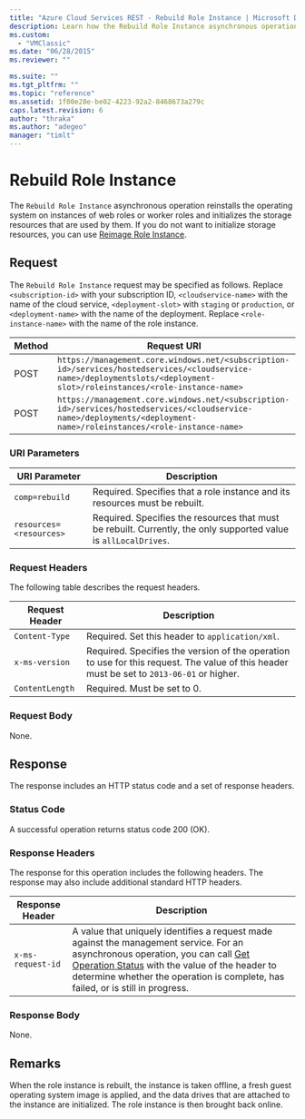 ```yaml
---
title: "Azure Cloud Services REST - Rebuild Role Instance | Microsoft Docs"
description: Learn how the Rebuild Role Instance asynchronous operation reinstalls the operating system on instances of web roles or worker roles.
ms.custom: 
  - "VMClassic"
ms.date: "06/28/2015"
ms.reviewer: ""

ms.suite: ""
ms.tgt_pltfrm: ""
ms.topic: "reference"
ms.assetid: 1f00e28e-be02-4223-92a2-8468673a279c
caps.latest.revision: 6
author: "thraka"
ms.author: "adegeo"
manager: "timlt"
---
```

# Rebuild Role Instance
The `Rebuild Role Instance` asynchronous operation reinstalls the operating system on instances of web roles or worker roles and initializes the storage resources that are used by them. If you do not want to initialize storage resources, you can use [Reimage Role Instance](rest-reimage-role-instance.md).  
  
## Request  
 The `Rebuild Role Instance` request may be specified as follows. Replace `<subscription-id>` with your subscription ID, `<cloudservice-name>` with the name of the cloud service, `<deployment-slot>` with `staging` or `production`, or `<deployment-name>` with the name of the deployment. Replace `<role-instance-name>` with the name of the role instance.  
  
|Method|Request URI|  
|------------|-----------------|  
|POST|`https://management.core.windows.net/<subscription-id>/services/hostedservices/<cloudservice-name>/deploymentslots/<deployment-slot>/roleinstances/<role-instance-name>`|  
|POST|`https://management.core.windows.net/<subscription-id>/services/hostedservices/<cloudservice-name>/deployments/<deployment-name>/roleinstances/<role-instance-name>`|  
  
### URI Parameters  
  
|URI Parameter|Description|  
|-------------------|-----------------|  
|`comp=rebuild`|Required. Specifies that a role instance and its resources must be rebuilt.|  
|`resources=<resources>`|Required. Specifies the resources that must be rebuilt. Currently, the only supported value is `allLocalDrives`.|  
  
### Request Headers  
 The following table describes the request headers.  
  
|Request Header|Description|  
|--------------------|-----------------|  
|`Content-Type`|Required. Set this header to `application/xml`.|  
|`x-ms-version`|Required. Specifies the version of the operation to use for this request. The value of this header must be set to `2013-06-01` or higher.|  
|`ContentLength`|Required. Must be set to 0.|  
  
### Request Body  
 None.  
  
## Response  
 The response includes an HTTP status code and a set of response headers.  
  
### Status Code  
 A successful operation returns status code 200 (OK).  
  
### Response Headers  
 The response for this operation includes the following headers. The response may also include additional standard HTTP headers.  
  
|Response Header|Description|  
|---------------------|-----------------|  
|`x-ms-request-id`|A value that uniquely identifies a request made against the management service. For an asynchronous operation, you can call [Get Operation Status](https://msdn.microsoft.com/library/azure/1215ece5-cbef-4a85-a3db-ab6c20c2c6df) with the value of the header to determine whether the operation is complete, has failed, or is still in progress.|  
  
### Response Body  
 None.  
  
## Remarks  
 When the role instance is rebuilt, the instance is taken offline, a fresh guest operating system image is applied, and the data drives that are attached to the instance are initialized. The role instance is then brought back online.